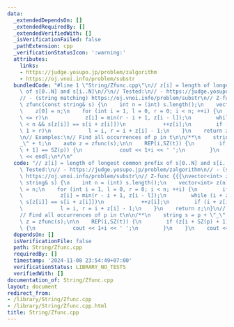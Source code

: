 ```yaml
---
data:
  _extendedDependsOn: []
  _extendedRequiredBy: []
  _extendedVerifiedWith: []
  _isVerificationFailed: false
  _pathExtension: cpp
  _verificationStatusIcon: ':warning:'
  attributes:
    links:
    - https://judge.yosupo.jp/problem/zalgorithm
    - https://oj.vnoi.info/problem/substr
  bundledCode: "#line 1 \"String/Zfunc.cpp\"\n// z[i] = length of longest common prefix\
    \ of s[0..N] and s[i..N]\n//\n// Tested:\n// - https://judge.yosupo.jp/problem/zalgorithm\n\
    // - (string matching) https://oj.vnoi.info/problem/substr\n// Z-func {{{\nvector<int>\
    \ zfunc(const string& s) {\n    int n = (int) s.length();\n    vector<int> z(n);\n\
    \    z[0] = n;\n    for (int i = 1, l = 0, r = 0; i < n; ++i) {\n        if (i\
    \ <= r)\n            z[i] = min(r - i + 1, z[i - l]);\n        while (i + z[i]\
    \ < n && s[z[i]] == s[i + z[i]])\n            ++z[i];\n        if (i + z[i] -\
    \ 1 > r)\n            l = i, r = i + z[i] - 1;\n    }\n    return z;\n}\n// }}}\n\
    \n// Examples:\n// Find all occurrences of p in t\n\n/**\n    string s = p + \"\
    _\" + t;\n    auto z = zfunc(s);\n\n    REP(i,SZ(t)) {\n        if (z[i + SZ(p)\
    \ + 1] == SZ(p)) {\n            cout << 1+i << ' ';\n        }\n    }\n    cout\
    \ << endl;\n*/\n"
  code: "// z[i] = length of longest common prefix of s[0..N] and s[i..N]\n//\n//\
    \ Tested:\n// - https://judge.yosupo.jp/problem/zalgorithm\n// - (string matching)\
    \ https://oj.vnoi.info/problem/substr\n// Z-func {{{\nvector<int> zfunc(const\
    \ string& s) {\n    int n = (int) s.length();\n    vector<int> z(n);\n    z[0]\
    \ = n;\n    for (int i = 1, l = 0, r = 0; i < n; ++i) {\n        if (i <= r)\n\
    \            z[i] = min(r - i + 1, z[i - l]);\n        while (i + z[i] < n &&\
    \ s[z[i]] == s[i + z[i]])\n            ++z[i];\n        if (i + z[i] - 1 > r)\n\
    \            l = i, r = i + z[i] - 1;\n    }\n    return z;\n}\n// }}}\n\n// Examples:\n\
    // Find all occurrences of p in t\n\n/**\n    string s = p + \"_\" + t;\n    auto\
    \ z = zfunc(s);\n\n    REP(i,SZ(t)) {\n        if (z[i + SZ(p) + 1] == SZ(p))\
    \ {\n            cout << 1+i << ' ';\n        }\n    }\n    cout << endl;\n*/"
  dependsOn: []
  isVerificationFile: false
  path: String/Zfunc.cpp
  requiredBy: []
  timestamp: '2024-11-08 23:54:49+07:00'
  verificationStatus: LIBRARY_NO_TESTS
  verifiedWith: []
documentation_of: String/Zfunc.cpp
layout: document
redirect_from:
- /library/String/Zfunc.cpp
- /library/String/Zfunc.cpp.html
title: String/Zfunc.cpp
---
```

